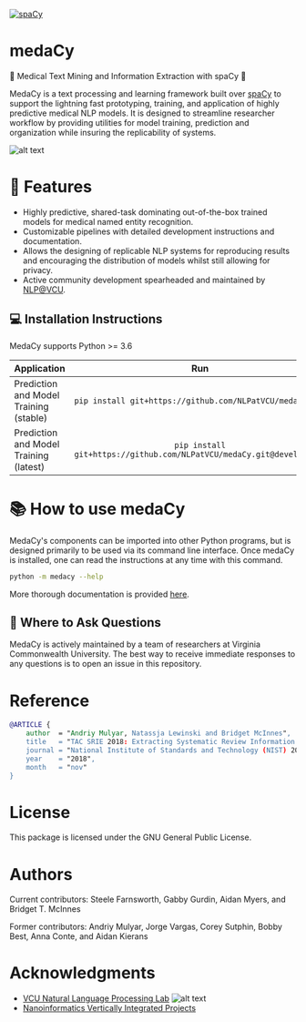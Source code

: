 [![spaCy](https://img.shields.io/badge/built%20with-spaCy-09a3d5.svg)](https://spacy.io)

# medaCy
:hospital: Medical Text Mining and Information Extraction with spaCy :hospital:

MedaCy is a text processing and learning framework built over [spaCy](https://spacy.io/) to support the lightning fast 
prototyping, training, and application of highly predictive medical NLP models. It is designed to streamline researcher 
workflow by providing utilities for model training, prediction and organization while insuring the replicability of systems.

![alt text](https://nlp.cs.vcu.edu/images/Edit_NanomedicineDatabase.png "Nanoinformatics")

# :star2: Features
- Highly predictive, shared-task dominating out-of-the-box trained models for medical named entity recognition.
- Customizable pipelines with detailed development instructions and documentation.
- Allows the designing of replicable NLP systems for reproducing results and encouraging the distribution of models whilst still allowing for privacy.
- Active community development spearheaded and maintained by [NLP@VCU](https://nlp.cs.vcu.edu/).

## :computer: Installation Instructions
MedaCy supports Python >= 3.6

| Application | Run           |
| ----------- |:-------------:|
| Prediction and Model Training (stable) | `pip install git+https://github.com/NLPatVCU/medaCy.git` |
| Prediction and Model Training (latest) | `pip install git+https://github.com/NLPatVCU/medaCy.git@development` |

# :books: How to use medaCy

MedaCy's components can be imported into other Python programs, but is designed primarily to be used via its command line interface.
Once medaCy is installed, one can read the instructions at any time with this command.

```bash
python -m medacy --help
```

More thorough documentation is provided [here](./guide/command_line_interface.md).

## :thought_balloon: Where to Ask Questions

MedaCy is actively maintained by a team of researchers at Virginia Commonwealth University. The best way to
receive immediate responses to any questions is to open an issue in this repository.

Reference
=========
```bibtex
@ARTICLE {
    author  = "Andriy Mulyar, Natassja Lewinski and Bridget McInnes",
    title   = "TAC SRIE 2018: Extracting Systematic Review Information with MedaCy",
    journal = "National Institute of Standards and Technology (NIST) 2018 Systematic Review Information Extraction (SRIE) > Text Analysis Conference",
    year    = "2018",
    month   = "nov"
}
```

License
=======
This package is licensed under the GNU General Public License.

Authors
=======
Current contributors: Steele Farnsworth, Gabby Gurdin, Aidan Myers, and Bridget T. McInnes

Former contributors: Andriy Mulyar, Jorge Vargas, Corey Sutphin, Bobby Best, Anna Conte, and Aidan Kierans

Acknowledgments
===============
- [VCU Natural Language Processing Lab](https://nlp.cs.vcu.edu/) ![alt text](https://nlp.cs.vcu.edu/images/vcu_head_logo "VCU")
- [Nanoinformatics Vertically Integrated Projects](https://rampages.us/nanoinformatics/)
